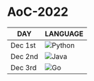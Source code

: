 # AoC-2022

| DAY     | LANGUAGE                                                                                               |
| ------- | ------------------------------------------------------------------------------------------------------ |
| Dec 1st | ![Python](https://img.shields.io/badge/python-3670A0?style=for-the-badge&logo=python&logoColor=ffdd54) |
| Dec 2nd | ![Java](https://img.shields.io/badge/java-%23ED8B00.svg?style=for-the-badge&logo=java&logoColor=white) |
| Dec 3rd | ![Go](https://img.shields.io/badge/go-%2300ADD8.svg?style=for-the-badge&logo=go&logoColor=white)       |
